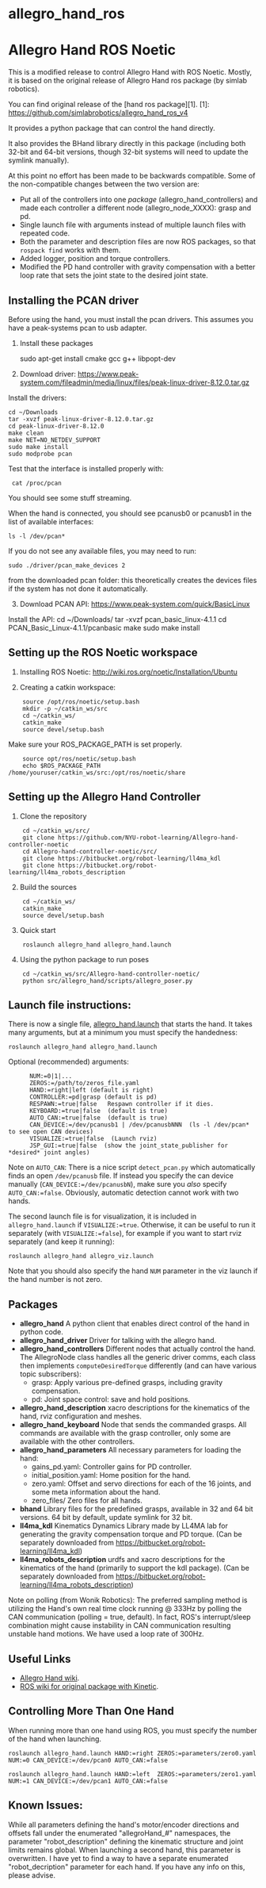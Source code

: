 # allegro_hand_ros

Allegro Hand ROS Noetic
================================

This is a modified release to control Allegro Hand with ROS Noetic.
Mostly, it is based on the original release of Allegro Hand ros package (by simlab robotics).

You can find original release of the [hand ros package][1].
[1]: https://github.com/simlabrobotics/allegro_hand_ros_v4

It provides a python package that can control the hand directly.

It also provides the BHand library directly in this package (including both
32-bit and 64-bit versions, though 32-bit systems will need to update the
symlink manually).

At this point no effort has been made to be backwards compatible. Some of the
non-compatible changes between the two version are:

 - Put all of the controllers into one *package* (allegro_hand_controllers) and
   made each controller a different node (allegro_node_XXXX): grasp and pd.
 - Single launch file with arguments instead of multiple launch files with
   repeated code.
 - Both the parameter and description files are now ROS packages, so that
   `rospack find` works with them.
 - Added logger, position and torque controllers.
 - Modified the PD hand controller with gravity compensation with a better loop rate that sets the joint state to
   the desired joint state.

Installing the PCAN driver
--------------------------

Before using the hand, you must install the pcan drivers. This assumes you have
a peak-systems pcan to usb adapter.

1. Install these packages

    sudo apt-get install cmake gcc g++ libpopt-dev

2. Download driver: https://www.peak-system.com/fileadmin/media/linux/files/peak-linux-driver-8.12.0.tar.gz

Install the drivers:

    cd ~/Downloads
    tar -xvzf peak-linux-driver-8.12.0.tar.gz
    cd peak-linux-driver-8.12.0
    make clean
    make NET=NO_NETDEV_SUPPORT
    sudo make install
    sudo modprobe pcan

Test that the interface is installed properly with:

     cat /proc/pcan

You should see some stuff streaming.

When the hand is connected, you should see pcanusb0 or pcanusb1 in the list of
available interfaces:

    ls -l /dev/pcan*

If you do not see any available files, you may need to run:

    sudo ./driver/pcan_make_devices 2

from the downloaded pcan folder: this theoretically creates the devices files if
the system has not done it automatically.

3. Download PCAN API: https://www.peak-system.com/quick/BasicLinux

Install the API:
    cd ~/Downloads/
    tar -xvzf pcan_basic_linux-4.1.1
    cd PCAN_Basic_Linux-4.1.1/pcanbasic
    make
    sudo make install


Setting up the ROS Noetic workspace
------------------------------------

1. Installing ROS Noetic: http://wiki.ros.org/noetic/Installation/Ubuntu

2. Creating a catkin workspace: 
```
    source /opt/ros/noetic/setup.bash
    mkdir -p ~/catkin_ws/src
    cd ~/catkin_ws/
    catkin_make
    source devel/setup.bash
```
Make sure your ROS_PACKAGE_PATH is set properly.
```
    source opt/ros/noetic/setup.bash
    echo $ROS_PACKAGE_PATH /home/youruser/catkin_ws/src:/opt/ros/noetic/share
```


Setting up the Allegro Hand Controller
------------------------------------

1. Clone the repository
```
    cd ~/catkin_ws/src/
    git clone https://github.com/NYU-robot-learning/Allegro-hand-controller-noetic
    cd Allegro-hand-controller-noetic/src/
    git clone https://bitbucket.org/robot-learning/ll4ma_kdl
    git clone https://bitbucket.org/robot-learning/ll4ma_robots_description

```
2. Build the sources
```
    cd ~/catkin_ws/
    catkin_make
    source devel/setup.bash
```
3. Quick start
```
    roslaunch allegro_hand allegro_hand.launch 
```

4. Using the python package to run poses
```
    cd ~/catkin_ws/src/Allegro-hand-controller-noetic/
    python src/allegro_hand/scripts/allegro_poser.py
```

Launch file instructions:
------------------------

There is now a single file,
[allegro_hand.launch](allegro_hand/launch/allegro_hand.launch)
that starts the hand. It takes many arguments, but at a minimum you must specify
the handedness:

    roslaunch allegro_hand allegro_hand.launch

Optional (recommended) arguments:

          NUM:=0|1|...
          ZEROS:=/path/to/zeros_file.yaml
          HAND:=right|left (default is right)
          CONTROLLER:=pd|grasp (default is pd)
          RESPAWN:=true|false   Respawn controller if it dies.
          KEYBOARD:=true|false  (default is true)
          AUTO_CAN:=true|false  (default is true)
          CAN_DEVICE:=/dev/pcanusb1 | /dev/pcanusbNNN  (ls -l /dev/pcan* to see open CAN devices)
          VISUALIZE:=true|false  (Launch rviz)
          JSP_GUI:=true|false  (show the joint_state_publisher for *desired* joint angles)

Note on `AUTO_CAN`: There is a nice script `detect_pcan.py` which automatically
finds an open `/dev/pcanusb` file. If instead you specify the can device
manually (`CAN_DEVICE:=/dev/pcanusbN`), make sure you *also* specify
`AUTO_CAN:=false`. Obviously, automatic detection cannot work with two hands.

The second launch file is for visualization, it is included in
`allegro_hand.launch` if `VISUALIZE:=true`. Otherwise, it can be useful to run
it separately (with `VISUALIZE:=false`), for example if you want to start rviz separately
(and keep it running):

    roslaunch allegro_hand allegro_viz.launch

Note that you should also specify the hand `NUM` parameter in the viz launch if
the hand number is not zero.

Packages
--------

 * **allegro_hand** A python client that enables direct control of the hand in
                    python code.
 * **allegro_hand_driver** Driver for talking with the allegro hand.
 * **allegro_hand_controllers** Different nodes that actually control the hand.
 The AllegroNode class handles all the generic driver comms, each class then
 implements `computeDesiredTorque` differently (and can have various topic
 subscribers):
   * grasp: Apply various pre-defined grasps, including gravity compensation.
   * pd: Joint space control: save and hold positions.
 * **allegro_hand_description** xacro descriptions for the kinematics of the
     hand, rviz configuration and meshes.
 * **allegro_hand_keyboard** Node that sends the commanded grasps. All commands
     are available with the grasp controller, only some are available with the
     other controllers.
 * **allegro_hand_parameters** All necessary parameters for loading the hand:
   * gains_pd.yaml: Controller gains for PD controller.
   * initial_position.yaml: Home position for the hand.
   * zero.yaml: Offset and servo directions for each of the 16 joints, and some
           meta information about the hand.
   * zero_files/ Zero files for all hands.
 * **bhand** Library files for the predefined grasps, available in 32 and 64 bit
     versions. 64 bit by default, update symlink for 32 bit.
 * **ll4ma_kdl** Kinematics Dynamics Library made by LL4MA lab for generating the 
     gravity compensation torque and PD torque. (Can be separately downloaded from
     https://bitbucket.org/robot-learning/ll4ma_kdl)
 * **ll4ma_robots_description** urdfs and xacro descriptions for the kinematics of 
     the hand (primarily to support the kdl package). (Can be separately downloaded 
     from https://bitbucket.org/robot-learning/ll4ma_robots_description)


Note on polling (from Wonik Robotics): The preferred sampling method is utilizing the
Hand's own real time clock running @ 333Hz by polling the CAN communication
(polling = true, default). In fact, ROS's interrupt/sleep combination might
cause instability in CAN communication resulting unstable hand motions. We have used a 
loop rate of 300Hz.


Useful Links
------------

 * [Allegro Hand wiki](http://wiki.wonikrobotics/AllegroHand/wiki).
 * [ROS wiki for original package with Kinetic](http://www.ros.org/wiki/allegro_hand_ros_v4).


Controlling More Than One Hand
------------------------------

When running more than one hand using ROS, you must specify the number of the
hand when launching.

    roslaunch allegro_hand.launch HAND:=right ZEROS:=parameters/zero0.yaml NUM:=0 CAN_DEVICE:=/dev/pcan0 AUTO_CAN:=false

    roslaunch allegro_hand.launch HAND:=left  ZEROS:=parameters/zero1.yaml NUM:=1 CAN_DEVICE:=/dev/pcan1 AUTO_CAN:=false


Known Issues:
-------------

While all parameters defining the hand's motor/encoder directions and offsets
fall under the enumerated "allegroHand_#" namespaces, the parameter
"robot_description" defining the kinematic structure and joint limits remains
global. When launching a second hand, this parameter is overwritten. I have yet
to find a way to have a separate enumerated "robot_decription" parameter for
each hand. If you have any info on this, please advise.
